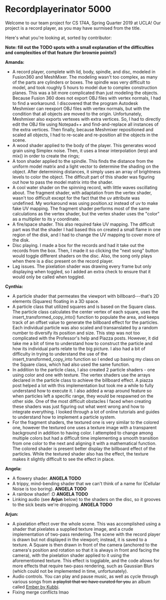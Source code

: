 # Recordplayerinator 5000

Welcome to our team project for CS 174A, Spring Quarter 2019 at UCLA!
Our project is a record player, as you may have surmised from the title.

Here's what you're looking at, sorted by contributor:

**Note: fill out the TODO spots with a small explanation of the difficulties and complexities of that feature (for brownie points!)**

**Amanda:**

* A record player, complete with lid, body, spindle, and disc, modeled in Fusion360 and MeshMixer. The modeling wasn't too complex, as many of the parts are cylinders or boxes. The spindle was very difficult to model, and took roughly 5 hours to model due to complex construction planes. This was a bit more complicated than just modeling the objects. Because Fusion 360 does not export OBJ files with vertex normals, I had to find a workaround. I discovered that the program Autodesk Meshmixer can reexport OBJ files with vertex normals, but with the condition that all objects are moved to the origin. Unfortunately, Meshmixer also exports vertexes with extra vertices. So, I had to directly edit the OBJ file using Notepad++ and find-and-replace all instances of the extra vertices. Then finally, because Meshmixer repositioned and scaled all objects, I had to re-scale and re-position all the objects in the scene. 
* A wood shader applied to the body of the player. This generates wood grain using Simplex noise. Then, it uses a linear interpolation (lerp) and mix() in order to create the rings;
* A toon shader applied to the spindle. This finds the distance from the uniform model matrix and a light vector to determine the shading on the object. After determining distances, it simply uses an array of brightness levels to color the object. The difficult part of this shader was figuring out how to pass the model matrix into the shader. 
* A cool water shader on the spinning record, with little waves oscillating about. The fragment shader, with adaptation from the vertex shader, wasn't too difficult except for the fact that the uv attribute was undefined. My workaround was using position.xz instead of uv to make fake UV mapping. The fragment shader performs most of the same calculations as the vertex shader, but the vertex shader uses the "color" as a multiplier to its y coordinate. 
* A fire/space shader. This also required fake UV mapping. The difficult part was that the shader I had based this on created a small flame in one region of the disk, and I had to change the UV mapping to cover more of the disk. 
* Disc playing. I made a box for the records and had it take out the records from the box. Then, I made it so clicking the "next song" button would toggle different shaders on the disc. Also, the song only plays when there is a disc present on the record player. 
* Lag issues. The pixelation shader was drawing every frame but only displaying when toggled, so I added an extra check to ensure that it would only be called when toggled. 

**Cynthia:**

* A particle shader that permeates the viewport with billboard---that's 2D elements (Squares) floating in a 3D space. 
* A particle class that utilized squares and is based on the Square class. The particle class calculates the center vertex of each square, uses the insert_transformed_copy_into() function to populate the area, and keeps track of an offset value to generate the billboard effect for the particles. Each individual particle was also scaled and transanslated by a random number to diversify its position and size. This step was not too complicated with the Professor's help and Piazza posts. However, it did take me a bit of time to understand how to construct the particle and how its individual parts relate to the big picture. I also had a bit of difficulty in trying to understand the use of the insert_transformed_copy_into function so I ended up basing my class on the Square class, which had also used the same function.
* In addition to the particle class, I also created 2 particle shaders - one using color and one with texture. The vertex shaders use the arrays declared in the particle class to achieve the billboard effect. A piazza post helped a lot with this implementation but took me a while to fully understand how to execute it. I also added a wrap around feature so when particles left a specific range, they would be respawned on the other side. One of the most difficult obstacles I faced when creating these shaders was just figuring out what went wrong and how to integrate everything. I looked through a lot of online tutorials and guides to understand how to implement a particle system. 
* For the fragment shaders, the textured one is very similar to the colored one, however the textured one uses a texture image with a transparent background in addition to having color. I attempted to change among multiple colors but had a difficult time implementing a smooth transition from one color to the next and aligning it with a mathematical function. The colored shader is present better display the billboard effect of the particles. While the textured shader also has the effect, the texture makes it slightly difficult to see the effect in place.

**Angela:**

* A flowery shader. **ANGELA TODO**
* A trippy, mind-bending shader that we can't think of a name for (Cellular Noise is too boring). **ANGELA TODO**
* A rainbow shader! :D **ANGELA TODO**
* Linking audio (see **Arjun** below) to the shaders on the disc, so it grooves to the sick beats we're dropping. **ANGELA TODO**

**Arjun:**

* A pixelation effect over the whole scene. This was accomplished using a shader that pixelates a supplied texture image, and a crude implementation of two-pass rendering. The scene with the record player is drawn but not displayed in the viewport; instead, it is saved to a texture. A Square is then drawn in front of the camera (anchored to the camera's position and rotation so that it is always in front and facing the camera), with the pixelation shader applied to it using the aforementioned texture. This effect is togglable, and the code allows for more effects that require two-pass rendering, such as Gaussian Blurs (which could not be implemented in time, unfortunately).
* Audio controls. You can play and pause music, as well as cycle through various songs from ~~a playlist that we have curated for you~~ an album called [Ember by Kubbi](https://open.spotify.com/album/45IjAJ7REqGA1zXZe5we4w?si=dQvLSj5YSMWZXqoNp_JSDg).
* Fixing merge conflicts lmao